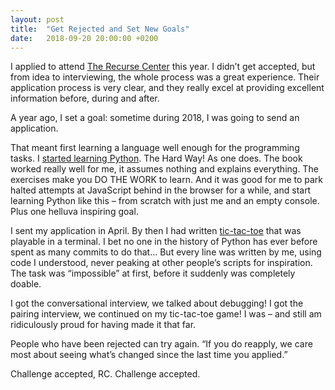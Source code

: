 ```yaml
---
layout: post
title:  "Get Rejected and Set New Goals"
date:   2018-09-20 20:00:00 +0200
---
```


I applied to attend [The Recurse Center](https://www.recurse.com/) this year. I didn’t get accepted, but from idea to interviewing, the whole process was a great experience. Their application process is very clear, and they really excel at providing excellent information before, during and after.

A year ago, I set a goal: sometime during 2018, I was going to send an application.

That meant first learning a language well enough for the programming tasks. I [started learning Python]({{site.baseurl}}/2017/12/python/). The Hard Way! As one does. The book worked really well for me, it assumes nothing and explains everything. The exercises make you DO THE WORK to learn. And it was good for me to park halted attempts at JavaScript behind in the browser for a while, and start learning Python like this –&nbsp;from scratch with just me and an empty console. Plus one helluva inspiring goal.

I sent my application in April. By then I had written [tic-tac-toe]({{site.baseurl}}/2018/04/tictactooomg/) that was playable in a terminal. I bet no one in the history of Python has ever before spent as many commits to do that… But every line was written by me, using code I understood, never peaking at other people’s scripts for inspiration. The task was “impossible” at first, before it suddenly was completely doable.

I got the conversational interview, we talked about debugging! I got the pairing interview, we continued on my tic-tac-toe game! I was – and still am ridiculously proud for having made it that far.

People who have been rejected can try again. “If you do reapply, we care most about seeing what’s changed since the last time you applied.”

Challenge accepted, RC. Challenge accepted.
